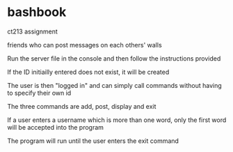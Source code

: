 # bashbook
ct213 assignment

friends who can post messages on each others' walls

Run the server file in the console and then follow the instructions provided

If the ID initiailly entered does not exist, it will be created

The user is then "logged in" and can simply call commands without having to specify their own id

The three commands are add, post, display and exit

If a user enters a username which is more than one word, only the first word will be accepted into the program

The program will run until the user enters the exit command
